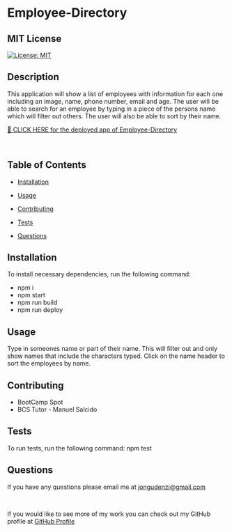 # Employee-Directory

  ## MIT License
  [![License: MIT](https://img.shields.io/badge/License-MIT-yellow.svg)](https://opensource.org/licenses/MIT)

  ## Description
  This application will show a list of employees with information for each one including an image, name, phone number, email and age.  The user will be able to search for an employee by typing in a piece of the persons name which will filter out others.  The user will also be able to sort by their name.

  [🌴 CLICK HERE for the deployed app of Employee-Directory](https://jongudenzi.github.io/Employee-Directory/)
  
  <br>

  ## Table of Contents

  * [Installation](#Installation)

  * [Usage](#usage)

  * [Contributing](#contributing)

  * [Tests](#tests)

  * [Questions](#Questions)

## Installation
To install necessary dependencies, run the following command:
 * npm i
 * npm start
 * npm run build
 * npm run deploy


## Usage
  Type in someones name or part of their name.  This will filter out and only show names that include the characters typed. Click on the name header to sort the employees by name.

## Contributing
 * BootCamp Spot
 * BCS Tutor - Manuel Salcido

## Tests
To run tests, run the following command:
  npm test

## Questions
If you have any questions please email me at  [jongudenzi@gmail.com](mailto:jongudenzi@gmail.com)

<br>

If you would like to see more of my work you can check out my GitHub profile at [GitHub Profile](https://github.com/JonGudenzi)

